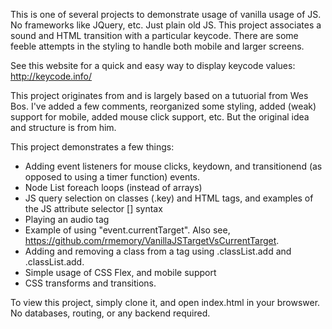 This is one of several projects to demonstrate usage of vanilla usage of JS. No frameworks like JQuery, etc. Just plain old JS. This project associates a sound and HTML transition with a particular keycode. There are some feeble attempts in the styling to handle both mobile and larger screens. 

See this website for a quick and easy way to display keycode values: http://keycode.info/

This project originates from and is largely based on a tutuorial from Wes Bos. I've added a few comments, reorganized some styling, added (weak) support for mobile, added mouse click support, etc. But the original idea and structure is from him.

This project demonstrates a few things:

* Adding event listeners for mouse clicks, keydown, and transitionend (as opposed to using a timer function) events. 
* Node List foreach loops (instead of arrays)
* JS query selection on classes (.key) and HTML tags, and examples of the JS attribute selector [] syntax
* Playing an audio tag
* Example of using "event.currentTarget". Also see, https://github.com/rmemory/VanillaJSTargetVsCurrentTarget.
* Adding and removing a class from a tag using <element>.classList.add and <element>.classList.add.
* Simple usage of CSS Flex, and mobile support
* CSS transforms and transitions. 
  
To view this project, simply clone it, and open index.html in your browswer. No databases, routing, or any backend required.
